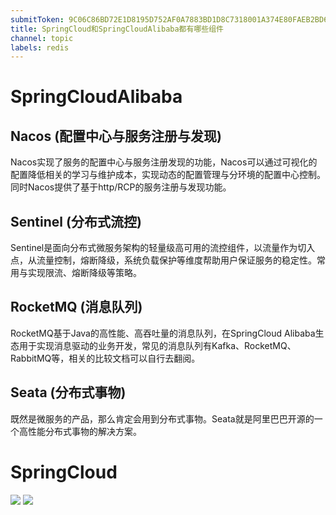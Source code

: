 ```yaml
---
submitToken: 9C06C86BD72E1D8195D752AF0A7883BD1D8C7318001A374E80FAEB2BD62C80DD
title: SpringCloud和SpringCloudAlibaba都有哪些组件
channel: topic
labels: redis
---
```

# SpringCloudAlibaba

## Nacos (配置中心与服务注册与发现)

Nacos实现了服务的配置中心与服务注册发现的功能，Nacos可以通过可视化的配置降低相关的学习与维护成本，实现动态的配置管理与分环境的配置中心控制。 同时Nacos提供了基于http/RCP的服务注册与发现功能。

## Sentinel (分布式流控)

Sentinel是面向分布式微服务架构的轻量级高可用的流控组件，以流量作为切入点，从流量控制，熔断降级，系统负载保护等维度帮助用户保证服务的稳定性。常用与实现限流、熔断降级等策略。

## RocketMQ (消息队列)

RocketMQ基于Java的高性能、高吞吐量的消息队列，在SpringCloud Alibaba生态用于实现消息驱动的业务开发，常见的消息队列有Kafka、RocketMQ、RabbitMQ等，相关的比较文档可以自行去翻阅。

## Seata (分布式事物)

既然是微服务的产品，那么肯定会用到分布式事物。Seata就是阿里巴巴开源的一个高性能分布式事物的解决方案。

# SpringCloud

![](https://image.avalon-zheng.xin/bccf259f-c892-4592-ab10-e4aa40983356 "")
![](https://image.avalon-zheng.xin/79c82dae-82cb-4fc2-8a28-b2bb29367f12 "")